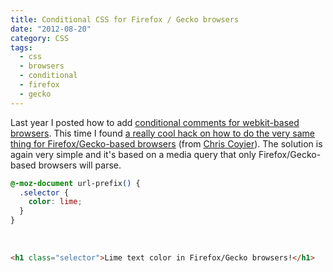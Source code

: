 ```yaml
---
title: Conditional CSS for Firefox / Gecko browsers
date: "2012-08-20"
category: CSS
tags:
  - css
  - browsers
  - conditional
  - firefox
  - gecko
---
```


Last year I posted how to add [conditional comments for webkit-based browsers](/blog/css/conditional-css-for-webkit-based-browsers/ "Conditional CSS for Webkit-based browsers"). This time I found [a really cool hack on how to do the very same thing for Firefox/Gecko-based browsers](http://css-tricks.com/snippets/css/css-hacks-targeting-firefox/ "CSS Hacks Targeting Firefox") (from [Chris Coyier](http://css-tricks.com/ "CSS-Tricks")). The solution is again very simple and it's based on a media query that only Firefox/Gecko-based browsers will parse.

```css
@-moz-document url-prefix() {
  .selector {
    color: lime;
  }
}
```

<br />

```html
<h1 class="selector">Lime text color in Firefox/Gecko browsers!</h1>
```
